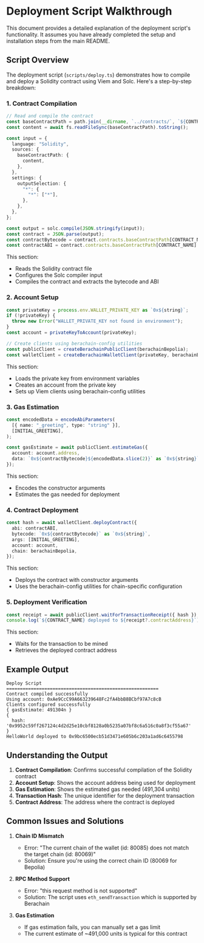 # Deployment Script Walkthrough

This document provides a detailed explanation of the deployment script's functionality. It assumes you have already completed the setup and installation steps from the main README.

## Script Overview

The deployment script (`scripts/deploy.ts`) demonstrates how to compile and deploy a Solidity contract using Viem and Solc. Here's a step-by-step breakdown:

### 1. Contract Compilation

```typescript
// Read and compile the contract
const baseContractPath = path.join(__dirname, `../contracts/`, `${CONTRACT_NAME}.sol`);
const content = await fs.readFileSync(baseContractPath).toString();

const input = {
  language: "Solidity",
  sources: {
    baseContractPath: {
      content,
    },
  },
  settings: {
    outputSelection: {
      "*": {
        "*": ["*"],
      },
    },
  },
};

const output = solc.compile(JSON.stringify(input));
const contract = JSON.parse(output);
const contractBytecode = contract.contracts.baseContractPath[CONTRACT_NAME].evm.bytecode.object;
const contractABI = contract.contracts.baseContractPath[CONTRACT_NAME].abi;
```

This section:
- Reads the Solidity contract file
- Configures the Solc compiler input
- Compiles the contract and extracts the bytecode and ABI

### 2. Account Setup

```typescript
const privateKey = process.env.WALLET_PRIVATE_KEY as `0x${string}`;
if (!privateKey) {
  throw new Error("WALLET_PRIVATE_KEY not found in environment");
}
const account = privateKeyToAccount(privateKey);

// Create clients using berachain-config utilities
const publicClient = createBerachainPublicClient(berachainBepolia);
const walletClient = createBerachainWalletClient(privateKey, berachainBepolia);
```

This section:
- Loads the private key from environment variables
- Creates an account from the private key
- Sets up Viem clients using berachain-config utilities

### 3. Gas Estimation

```typescript
const encodedData = encodeAbiParameters(
  [{ name: "_greeting", type: "string" }],
  [INITIAL_GREETING],
);

const gasEstimate = await publicClient.estimateGas({
  account: account.address,
  data: `0x${contractBytecode}${encodedData.slice(2)}` as `0x${string}`,
});
```

This section:
- Encodes the constructor arguments
- Estimates the gas needed for deployment

### 4. Contract Deployment

```typescript
const hash = await walletClient.deployContract({
  abi: contractABI,
  bytecode: `0x${contractBytecode}` as `0x${string}`,
  args: [INITIAL_GREETING],
  account: account,
  chain: berachainBepolia,
});
```

This section:
- Deploys the contract with constructor arguments
- Uses the berachain-config utilities for chain-specific configuration

### 5. Deployment Verification

```typescript
const receipt = await publicClient.waitForTransactionReceipt({ hash });
console.log(`${CONTRACT_NAME} deployed to ${receipt?.contractAddress}`);
```

This section:
- Waits for the transaction to be mined
- Retrieves the deployed contract address

## Example Output

```
Deploy Script
========================================================
Contract compiled successfully
Using account: 0xAe9CcC99A663239648Fc2fA4bbB8BCbf97A7c8cB
Clients configured successfully
{ gasEstimate: 491304n }
{
  hash: '0x9952c59ff267124c4d2d25e10cbf8128a0b5235a07bf8c6a516c0a8f3cf55a67'
}
HelloWorld deployed to 0x9bc6500ecb51d3471e605b6c203a1ad6c6455798
```

## Understanding the Output

1. **Contract Compilation**: Confirms successful compilation of the Solidity contract
2. **Account Setup**: Shows the account address being used for deployment
3. **Gas Estimation**: Shows the estimated gas needed (491,304 units)
4. **Transaction Hash**: The unique identifier for the deployment transaction
5. **Contract Address**: The address where the contract is deployed

## Common Issues and Solutions

1. **Chain ID Mismatch**
   - Error: "The current chain of the wallet (id: 80085) does not match the target chain (id: 80069)"
   - Solution: Ensure you're using the correct chain ID (80069 for Bepolia)

2. **RPC Method Support**
   - Error: "this request method is not supported"
   - Solution: The script uses `eth_sendTransaction` which is supported by Berachain

3. **Gas Estimation**
   - If gas estimation fails, you can manually set a gas limit
   - The current estimate of ~491,000 units is typical for this contract 